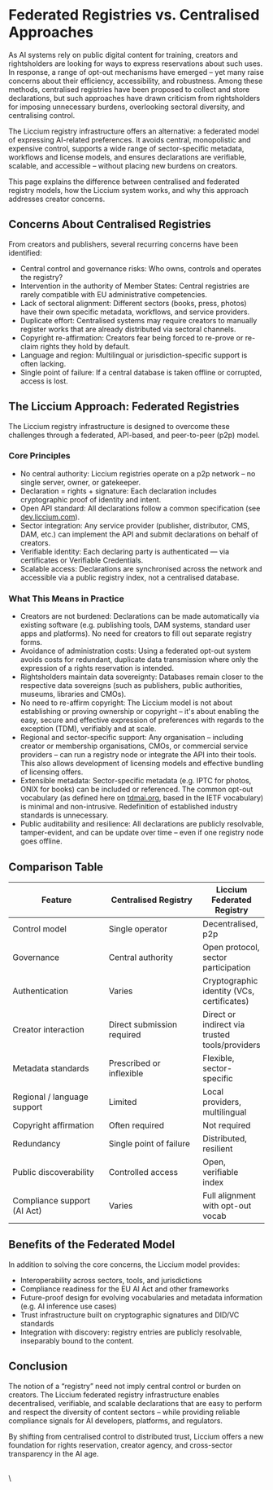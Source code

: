 # Federated Registries vs. Centralised Approaches

As AI systems rely on public digital content for training, creators and rightsholders are looking for ways to express reservations about such uses. In response, a range of opt-out mechanisms have emerged – yet many raise concerns about their efficiency, accessibility, and robustness. Among these methods, centralised registries have been proposed to collect and store declarations, but such approaches have drawn criticism from rightsholders for imposing unnecessary burdens, overlooking sectoral diversity, and centralising control.

The Liccium registry infrastructure offers an alternative: a federated model of expressing AI-related preferences. It avoids central, monopolistic and expensive control, supports a wide range of sector-specific metadata, workflows and license models, and ensures declarations are verifiable, scalable, and accessible – without placing new burdens on creators.

This page explains the difference between centralised and federated registry models, how the Liccium system works, and why this approach addresses creator concerns.

## Concerns About Centralised Registries

From creators and publishers, several recurring concerns have been identified:

* Central control and governance risks: Who owns, controls and operates the registry?&#x20;
* Intervention in the authority of Member States: Central registries are rarely compatible with EU administrative competencies.&#x20;
* Lack of sectoral alignment: Different sectors (books, press, photos) have their own specific metadata, workflows, and service providers.
* Duplicate effort: Centralised systems may require creators to manually register works that are already distributed via sectoral channels.
* Copyright re-affirmation: Creators fear being forced to re-prove or re-claim rights they hold by default.
* Language and region: Multilingual or jurisdiction-specific support is often lacking.
* Single point of failure: If a central database is taken offline or corrupted, access is lost.

## The Liccium Approach: Federated Registries

The Liccium registry infrastructure is designed to overcome these challenges through a federated, API-based, and peer-to-peer (p2p) model.

### **Core Principles**

* No central authority: Liccium registries operate on a p2p network – no single server, owner, or gatekeeper.
* Declaration = rights + signature: Each declaration includes cryptographic proof of identity and intent.
* Open API standard: All declarations follow a common specification (see [dev.liccium.com](https://dev.liccium.com/)).
* Sector integration: Any service provider (publisher, distributor, CMS, DAM, etc.) can implement the API and submit declarations on behalf of creators.
* Verifiable identity: Each declaring party is authenticated — via certificates or Verifiable Credentials.
* Scalable access: Declarations are synchronised across the network and accessible via a public registry index, not a centralised database.

### **What This Means in Practice**

* Creators are not burdened: Declarations can be made automatically via existing software (e.g. publishing tools, DAM systems, standard user apps and platforms). No need for creators to fill out separate registry forms.
* Avoidance of administration costs: Using a federated opt-out system avoids costs for redundant, duplicate data transmission where only the expression of a rights reservation is intended.
* Rightsholders maintain data sovereignty: Databases remain closer to the respective data sovereigns (such as publishers, public authorities, museums, libraries and CMOs).
* No need to re-affirm copyright: The Liccium model is not about establishing or proving ownership or copyright – it's about enabling the easy, secure and effective expression of preferences with regards to the exception (TDM), verifiably and at scale.
* Regional and sector-specific support: Any organisation – including creator or membership organisations, CMOs, or commercial service providers – can run a registry node or integrate the API into their tools. This also allows development of licensing models and effective bundling of licensing offers.
* Extensible metadata: Sector-specific metadata (e.g. IPTC for photos, ONIX for books) can be included or referenced. The common opt-out vocabulary (as defined here on [tdmai.org](https://tdmai.org/), based in the IETF vocabulary) is minimal and non-intrusive. Redefinition of established industry standards is unnecessary.
* Public auditability and resilience: All declarations are publicly resolvable, tamper-evident, and can be update over time – even if one registry node goes offline.

## Comparison Table

<table data-header-hidden><thead><tr><th width="184.55859375">Feature</th><th width="182.66796875">Centralised Registry</th><th>Liccium Federated Registry</th></tr></thead><tbody><tr><td>Control model</td><td>Single operator</td><td>Decentralised, p2p</td></tr><tr><td>Governance</td><td>Central authority</td><td>Open protocol, sector participation</td></tr><tr><td>Authentication</td><td>Varies</td><td>Cryptographic identity (VCs, certificates)</td></tr><tr><td>Creator interaction</td><td>Direct submission required</td><td>Direct or indirect via trusted tools/providers</td></tr><tr><td>Metadata standards</td><td>Prescribed or inflexible</td><td>Flexible, sector-specific</td></tr><tr><td>Regional / language support</td><td>Limited</td><td>Local providers, multilingual</td></tr><tr><td>Copyright affirmation</td><td>Often required</td><td>Not required</td></tr><tr><td>Redundancy</td><td>Single point of failure</td><td>Distributed, resilient</td></tr><tr><td>Public discoverability</td><td>Controlled access</td><td>Open, verifiable index</td></tr><tr><td>Compliance support<br>(AI Act)</td><td>Varies</td><td>Full alignment with opt-out vocab</td></tr></tbody></table>

## Benefits of the Federated Model

In addition to solving the core concerns, the Liccium model provides:

* Interoperability across sectors, tools, and jurisdictions
* Compliance readiness for the EU AI Act and other frameworks
* Future-proof design for evolving vocabularies and metadata information (e.g. AI inference use cases)
* Trust infrastructure built on cryptographic signatures and DID/VC standards
* Integration with discovery: registry entries are publicly resolvable, inseparably bound to the content.

## Conclusion

The notion of a “registry” need not imply central control or burden on creators. The Liccium federated registry infrastructure enables decentralised, verifiable, and scalable declarations that are easy to perform and respect the diversity of content sectors – while providing reliable compliance signals for AI developers, platforms, and regulators.

By shifting from centralised control to distributed trust, Liccium offers a new foundation for rights reservation, creator agency, and cross-sector transparency in the AI age.

\
\
